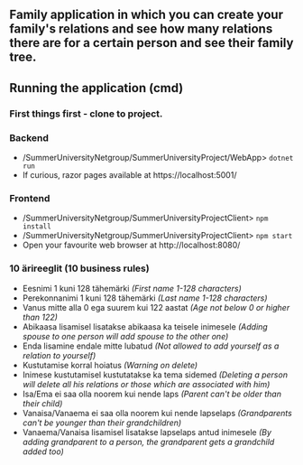 ## Family application in which you can create your family's relations and see how many relations there are for a certain person and see their family tree.

## Running the application (cmd)
### First things first - clone to project.

### Backend
- /SummerUniversityNetgroup/SummerUniversityProject/WebApp> ```dotnet run```
- If curious, razor pages available at https://localhost:5001/
	
### Frontend
- /SummerUniversityNetgroup/SummerUniversityProjectClient> ```npm install```
- /SummerUniversityNetgroup/SummerUniversityProjectClient> ```npm start```
- Open your favourite web browser at http://localhost:8080/

### 10 ärireeglit (10 business rules)
- Eesnimi 1 kuni 128 tähemärki	*(First name 1-128 characters)*
- Perekonnanimi 1 kuni 128 tähemärki *(Last name 1-128 characters)*
- Vanus mitte alla 0 ega suurem kui 122 aastat *(Age not below 0 or higher than 122)*
- Abikaasa lisamisel lisatakse abikaasa ka teisele inimesele *(Adding spouse to one person will add spouse to the other one)*
- Enda lisamine endale mitte lubatud *(Not allowed to add yourself as a relation to yourself)*
- Kustutamise korral hoiatus *(Warning on delete)*
- Inimese kustutamisel kustutatakse ka tema sidemed *(Deleting a person will delete all his relations or those which are associated with him)*
- Isa/Ema ei saa olla noorem kui nende laps *(Parent can't be older than their child)*
- Vanaisa/Vanaema ei saa olla noorem kui nende lapselaps *(Grandparents can't be younger than their grandchildren)*
- Vanaema/Vanaisa lisamisel lisatakse lapselaps antud inimesele *(By adding grandparent to a person, the grandparent gets a grandchild added too)*
